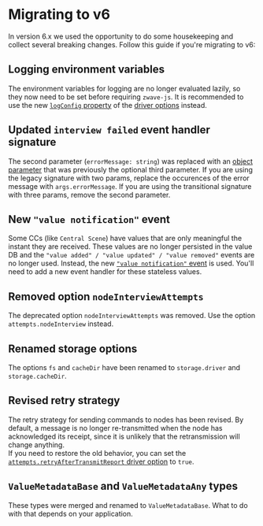 # Migrating to v6

In version 6.x we used the opportunity to do some housekeeping and collect several breaking changes. Follow this guide if you're migrating to v6:

## Logging environment variables

The environment variables for logging are no longer evaluated lazily, so they now need to be set before requiring `zwave-js`. It is recommended to use the new [`logConfig` property](api/driver?id=logconfig) of the [driver options](api/driver?id=zwaveoptions) instead.

## Updated `interview failed` event handler signature

The second parameter (`errorMessage: string`) was replaced with an [object parameter](api/node?id=quotinterview-failedquot) that was previously the optional third parameter. If you are using the legacy signature with two params, replace the occurences of the error message with `args.errorMessage`. If you are using the transitional signature with three params, remove the second parameter.

## New `"value notification"` event

Some CCs (like `Central Scene`) have values that are only meaningful the instant they are received. These values are no longer persisted in the value DB and the `"value added" / "value updated" / "value removed"` events are no longer used. Instead, the new [`"value notification"` event](api/node?id=quotvalue-notificationquot) is used. You'll need to add a new event handler for these stateless values.

## Removed option `nodeInterviewAttempts`

The deprecated option `nodeInterviewAttempts` was removed. Use the option `attempts.nodeInterview` instead.

## Renamed storage options

The options `fs` and `cacheDir` have been renamed to `storage.driver` and `storage.cacheDir`.

## Revised retry strategy

The retry strategy for sending commands to nodes has been revised. By default, a message is no longer re-transmitted when the node has acknowledged its receipt, since it is unlikely that the retransmission will change anything.  
If you need to restore the old behavior, you can set the [`attempts.retryAfterTransmitReport` driver option](api/driver?id=zwaveoptions) to `true`.

## `ValueMetadataBase` and `ValueMetadataAny` types

These types were merged and renamed to `ValueMetadataBase`. What to do with that depends on your application.
